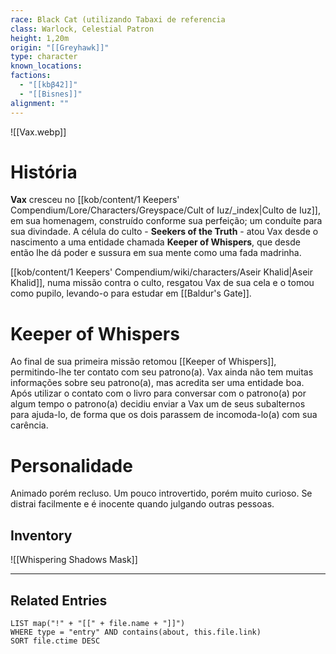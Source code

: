 ```yaml
---
race: Black Cat (utilizando Tabaxi de referencia
class: Warlock, Celestial Patron
height: 1,20m
origin: "[[Greyhawk]]"
type: character
known_locations: 
factions:
  - "[[kbβ42]]"
  - "[[Bisnes]]"
alignment: ""
---
```


![[Vax.webp]]

# História
**Vax** cresceu no [[kob/content/1 Keepers' Compendium/Lore/Characters/Greyspace/Cult of Iuz/_index|Culto de Iuz]], em sua homenagem, construído conforme sua perfeição; um conduíte para sua divindade. A célula do culto - **Seekers of the Truth** - atou Vax desde o nascimento a uma entidade chamada **Keeper of Whispers**, que desde então lhe dá poder e sussura em sua mente como uma fada madrinha. 

[[kob/content/1 Keepers' Compendium/wiki/characters/Aseir Khalid|Aseir Khalid]], numa missão contra o culto, resgatou Vax de sua cela e o tomou como pupilo, levando-o para estudar em [[Baldur's Gate]]. 

# Keeper of Whispers
Ao final de sua primeira missão retomou [[Keeper of Whispers]], permitindo-lhe ter contato com seu patrono(a). Vax ainda não tem muitas informações sobre seu patrono(a), mas acredita ser uma entidade boa. Após utilizar o contato com o livro para conversar com o patrono(a) por algum tempo o patrono(a) decidiu enviar a Vax um de seus subalternos para ajuda-lo, de forma que os dois parassem de incomoda-lo(a) com sua carência. 

# Personalidade
Animado porém recluso. Um pouco introvertido, porém muito curioso. Se distrai facilmente e é inocente quando julgando outras pessoas.

## Inventory
![[Whispering Shadows Mask]]

---

## Related Entries
```dataview
LIST map("!" + "[[" + file.name + "]]")
WHERE type = "entry" AND contains(about, this.file.link)
SORT file.ctime DESC
